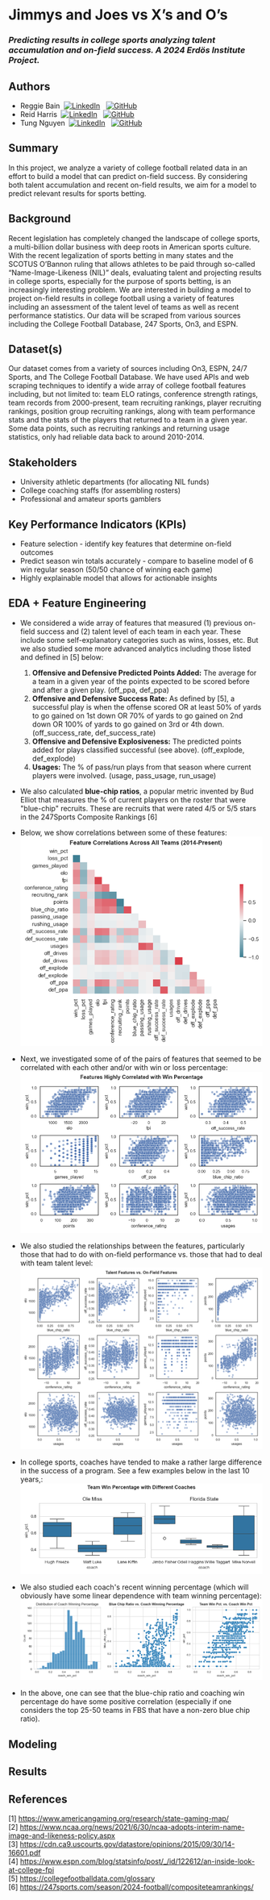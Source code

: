 # Jimmys and Joes vs X’s and O’s
### *Predicting results in college sports analyzing talent accumulation and on-field success. A 2024 Erdös Institute Project.*
## Authors 
- Reggie Bain &nbsp;<a href="https://www.linkedin.com/in/reggiebain/"><img src="https://upload.wikimedia.org/wikipedia/commons/c/ca/LinkedIn_logo_initials.png" alt="LinkedIn" style="height: 1em; width:auto;"/></a> &nbsp; <a href="https://github.com/reggiebain"> <img src="https://upload.wikimedia.org/wikipedia/commons/9/91/Octicons-mark-github.svg" alt="GitHub" style="height: 1em; width: auto;"/></a>
- Reid Harris &nbsp;<a href="https://www.linkedin.com/in/reid-harris-71233a1b0/"><img src="https://upload.wikimedia.org/wikipedia/commons/c/ca/LinkedIn_logo_initials.png" alt="LinkedIn" style="height: 1em; width:auto;"/></a> &nbsp; <a href="https://github.com/ReidHarris"> <img src="https://upload.wikimedia.org/wikipedia/commons/9/91/Octicons-mark-github.svg" alt="GitHub" style="height: 1em; width: auto;"/></a>
- Tung Nguyen &nbsp;<a href="https://www.linkedin.com/in/tungprime/"><img src="https://upload.wikimedia.org/wikipedia/commons/c/ca/LinkedIn_logo_initials.png" alt="LinkedIn" style="height: 1em; width:auto;"/></a> &nbsp; <a href="https://github.com/tungprime"> <img src="https://upload.wikimedia.org/wikipedia/commons/9/91/Octicons-mark-github.svg" alt="GitHub" style="height: 1em; width: auto;"/></a> 
## Summary
In this project, we analyze a variety of college football related data in an effort to build a model that can predict on-field success. By considering both talent accumulation and recent on-field results, we aim for a model to predict relevant results for sports betting.
## Background
Recent legislation has completely changed the landscape of college sports, a multi-billion dollar business with deep roots in American sports culture. With the recent legalization of sports betting in many states and the SCOTUS O’Bannon ruling that allows athletes to be paid through so-called “Name-Image-Likeness (NIL)” deals, evaluating talent and projecting results in college sports, especially for the purpose of sports betting, is an increasingly interesting problem. We are interested in building a model to project on-field results in college football using a variety of features including an assessment of the talent level of teams as well as recent performance statistics. Our data will be scraped from various sources including the College Football Database, 247 Sports, On3, and ESPN.
## Dataset(s)
Our dataset comes from a variety of sources including On3, ESPN, 24/7 Sports, and The College Football Database. We have used APIs and web scraping techniques to identify a wide array of college football features including, but not limited to: team ELO ratings, conference strength ratings, team records from 2000-present, team recruiting rankings, player recruiting rankings, position group recruiting rankings, along with team performance stats and the stats of the players that returned to a team in a given year. Some data points, such as recruiting rankings and returning usage statistics, only had reliable data back to around 2010-2014.
## Stakeholders
- University athletic departments (for allocating NIL funds)
- College coaching staffs (for assembling rosters)
- Professional and amateur sports gamblers
## Key Performance Indicators (KPIs)
- Feature selection - identify key features that determine on-field outcomes
- Predict season win totals accurately - compare to baseline model of 6 win regular season (50/50 chance of winning each game)
- Highly explainable model that allows for actionable insights
## EDA + Feature Engineering
- We considered a wide array of features that measured (1) previous on-field success and (2) talent level of each team in each year. These include some self-explanatory categories such as wins, losses, etc. But we also studied some more advanced analytics including those listed and defined in [5] below:
   1. **Offensive and Defensive Predicted Points Added:** The average for a team in a given year of the points expected to be scored before and after a given play. (off_ppa, def_ppa)
   2. **Offensive and Defensive Success Rate:** As defined by [5], a successful play is when the offense scored OR at least 50% of yards to go gained on 1st down OR 70% of yards to go gained on 2nd down OR 100% of yards to go gained on 3rd or 4th down. (off_success_rate, def_success_rate)
   3. **Offensive and Defensive Explosiveness:** The predicted points added for plays classified successful (see above). (off_explode, def_explode)
   4. **Usages:** The % of pass/run plays from that season where current players were involved. (usage, pass_usage, run_usage)
 - We also calculated **blue-chip ratios**, a popular metric invented by Bud Elliot that measures the % of current players on the roster that were "blue-chip" recruits. These are recruits that were rated 4/5 or 5/5 stars in the 247Sports Composite Rankings [6]
 - Below, we show correlations between some of these features:
![](images/correlation_heatmap.png "Feature Correlations")
- Next, we investigated some of of the pairs of features that seemed to be correlated with each other and/or with win or loss percentage:
![](images/high-correlated-with-win-pct.png "Scatterplots of Features")
- We also studied the relationships between the features, particularly those that had to do with on-field performance vs. those that had to deal with team talent level:
![alt text](images/talent-vs-onfield-features.png "On Field vs. Talent Features")
- In college sports, coaches have tended to make a rather large difference in the success of a program. See a few examples below in the last 10 years,:
![alt text](images/school-win-pct-by-coach.png "Wins by Coach")
- We also studied each coach's recent winning percentage (which will obviously have some linear dependence with team winning percentage):
![alt text](images/coach-win-pct.png "Coach win pct")

- In the above, one can see that the blue-chip ratio and coaching win percentage do have some positive correlation (especially if one considers the top 25-50 teams in FBS that have a non-zero blue chip ratio).
## Modeling
## Results
## References
[1] https://www.americangaming.org/research/state-gaming-map/ <br>
[2] https://www.ncaa.org/news/2021/6/30/ncaa-adopts-interim-name-image-and-likeness-policy.aspx <br>
[3] https://cdn.ca9.uscourts.gov/datastore/opinions/2015/09/30/14-16601.pdf <br>
[4] https://www.espn.com/blog/statsinfo/post/_/id/122612/an-inside-look-at-college-fpi <br>
[5] https://collegefootballdata.com/glossary <br>
[6] https://247sports.com/season/2024-football/compositeteamrankings/<br>
